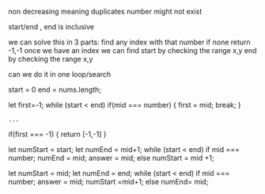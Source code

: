 non decreasing meaning duplicates
number might not exist

start/end , end is inclusive

we can solve this in 3 parts:
find any index with that number
    if none return -1,-1
once we have an index
    we can find start by checking the range x,y
    end by checking the range x,y

can we do it in one loop/search

start = 0
end = nums.length;

let first=-1;
while (start < end)
    if(mid === number)
    {
        first = mid;
        break;
    }

    ...
if(first === -1)
{
    return [-1,-1]
}

let numStart = start;
let numEnd = mid+1;
while (start < end)
    if mid === number;
        numEnd = mid;
        answer = mid;
    else 
        numStart = mid +1;

let numStart = mid;
let numEnd = end;
while (start < end)
    if mid === number;
        answer = mid;
        numStart =mid+1;
    else
        numEnd= mid;
         